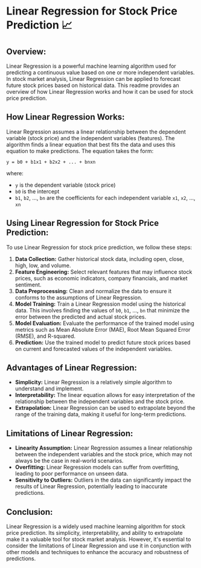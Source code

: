 ﻿ # Linear Regression for Stock Price Prediction 📈

## Overview:

Linear Regression is a powerful machine learning algorithm used for predicting a continuous value based on one or more independent variables. In stock market analysis, Linear Regression can be applied to forecast future stock prices based on historical data. This readme provides an overview of how Linear Regression works and how it can be used for stock price prediction.

## How Linear Regression Works:

Linear Regression assumes a linear relationship between the dependent variable (stock price) and the independent variables (features). The algorithm finds a linear equation that best fits the data and uses this equation to make predictions. The equation takes the form:

```
y = b0 + b1x1 + b2x2 + ... + bnxn
```

where:

- `y` is the dependent variable (stock price)
- `b0` is the intercept
- `b1`, `b2`, ..., `bn` are the coefficients for each independent variable `x1`, `x2`, ..., `xn`

## Using Linear Regression for Stock Price Prediction:

To use Linear Regression for stock price prediction, we follow these steps:

1. **Data Collection:** Gather historical stock data, including open, close, high, low, and volume.
2. **Feature Engineering:** Select relevant features that may influence stock prices, such as economic indicators, company financials, and market sentiment.
3. **Data Preprocessing:** Clean and normalize the data to ensure it conforms to the assumptions of Linear Regression.
4. **Model Training:** Train a Linear Regression model using the historical data. This involves finding the values of `b0`, `b1`, ..., `bn` that minimize the error between the predicted and actual stock prices.
5. **Model Evaluation:** Evaluate the performance of the trained model using metrics such as Mean Absolute Error (MAE), Root Mean Squared Error (RMSE), and R-squared.
6. **Prediction:** Use the trained model to predict future stock prices based on current and forecasted values of the independent variables.

## Advantages of Linear Regression:

- **Simplicity:** Linear Regression is a relatively simple algorithm to understand and implement.
- **Interpretability:** The linear equation allows for easy interpretation of the relationship between the independent variables and the stock price.
- **Extrapolation:** Linear Regression can be used to extrapolate beyond the range of the training data, making it useful for long-term predictions.

## Limitations of Linear Regression:

- **Linearity Assumption:** Linear Regression assumes a linear relationship between the independent variables and the stock price, which may not always be the case in real-world scenarios.
- **Overfitting:** Linear Regression models can suffer from overfitting, leading to poor performance on unseen data.
- **Sensitivity to Outliers:** Outliers in the data can significantly impact the results of Linear Regression, potentially leading to inaccurate predictions.

## Conclusion:

Linear Regression is a widely used machine learning algorithm for stock price prediction. Its simplicity, interpretability, and ability to extrapolate make it a valuable tool for stock market analysis. However, it's essential to consider the limitations of Linear Regression and use it in conjunction with other models and techniques to enhance the accuracy and robustness of predictions.﻿
